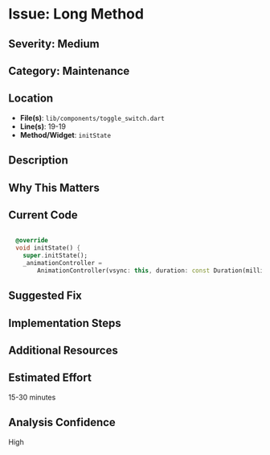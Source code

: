 # Issue: Long Method

## Severity: Medium

## Category: Maintenance

## Location
- **File(s)**: `lib/components/toggle_switch.dart`
- **Line(s)**: 19-19
- **Method/Widget**: `initState`

## Description


## Why This Matters


## Current Code
```dart

  @override
  void initState() {
    super.initState();
    _animationController =
        AnimationController(vsync: this, duration: const Duration(milliseconds: 60));
```

## Suggested Fix


## Implementation Steps


## Additional Resources


## Estimated Effort
15-30 minutes

## Analysis Confidence
High
